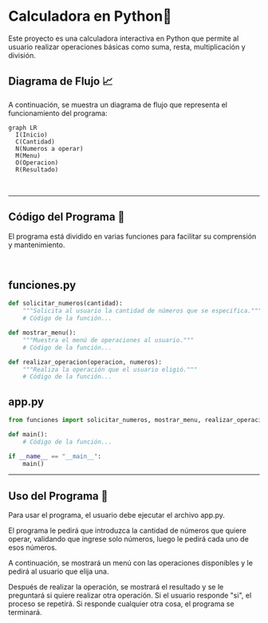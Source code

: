 # Calculadora en Python🧮
Este proyecto es una calculadora interactiva en Python que permite al usuario realizar operaciones básicas como suma, resta, multiplicación y división.

## Diagrama de Flujo 📈

A continuación, se muestra un diagrama de flujo que representa el funcionamiento del programa:

```mermaid
graph LR
  I(Inicio)
  C(Cantidad)
  N(Numeros a operar)
  M(Menu)
  O(Operacion)
  R(Resultado)
```

<br>

<hr>

## Código del Programa 📜
El programa está dividido en varias funciones para facilitar su comprensión y mantenimiento.

<br>

## funciones.py
```python
def solicitar_numeros(cantidad):
    """Solicita al usuario la cantidad de números que se especifica."""
    # Código de la función...

def mostrar_menu():
    """Muestra el menú de operaciones al usuario."""
    # Código de la función...

def realizar_operacion(operacion, numeros):
    """Realiza la operación que el usuario eligió."""
    # Código de la función...
```
## app.py
```python
from funciones import solicitar_numeros, mostrar_menu, realizar_operacion

def main():
    # Código de la función...

if __name__ == "__main__":
    main()
```
<hr>

## Uso del Programa 👥

Para usar el programa, el usuario debe ejecutar el archivo app.py. 

El programa le pedirá que introduzca la cantidad de números que quiere operar, validando que ingrese solo números, luego le pedirá cada uno de esos números. 

A continuación, se mostrará un menú con las operaciones disponibles y le pedirá al usuario que elija una. 

Después de realizar la operación, se mostrará el resultado y se le preguntará si quiere realizar otra operación. Si el usuario responde "si", el proceso se repetirá. Si responde cualquier otra cosa, el programa se terminará.


